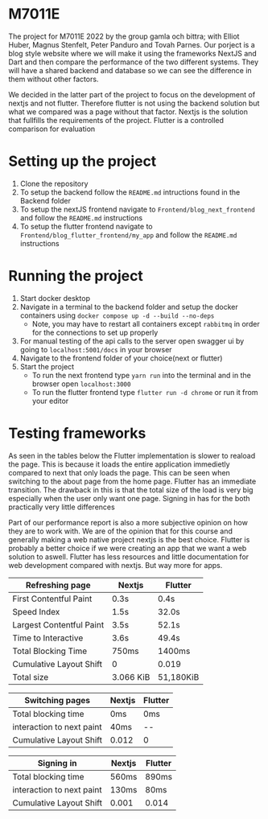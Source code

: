 # M7011E

The project for M7011E 2022 by the group gamla och bittra; with Elliot Huber, Magnus Stenfelt, Peter Panduro and Tovah Parnes.
Our porject is a blog style website where we will make it using the frameworks NextJS and Dart and
then compare the performance of the two different systems. They will have a shared
backend and database so we can see the difference in them without other factors.

We decided in the latter part of the project to focus on the development of nextjs and not flutter.
Therefore flutter is not using the backend solution but what we compared was a page without that factor.
Nextjs is the solution that fullfills the requirements of the project. 
Flutter is a controlled comparison for evaluation

# Setting up the project
1. Clone the repository
2. To setup the backend follow the `README.md` intructions found in the Backend folder 
3. To setup the nextJS frontend navigate to `Frontend/blog_next_frontend` and follow the `README.md` instructions
4. To setup the flutter frontend navigate to `Frontend/blog_flutter_frontend/my_app` and follow the `README.md` instructions

# Running the project
1. Start docker desktop
2. Navigate in a terminal to the backend folder and setup the docker containers using `docker compose up -d --build --no-deps`
    - Note, you may have to restart all containers except `rabbitmq` in order for the connections to set up properly
4. For manual testing of the api calls to the server open swagger ui by going to `localhost:5001/docs` in your browser
5. Navigate to the frontend folder of your choice(next or flutter)
6. Start the project
    - To run the next frontend type `yarn run` into the terminal and in the browser open `localhost:3000`
    - To run the flutter frontend type `flutter run -d chrome` or run it from your editor

# Testing frameworks
As seen in the tables below the Flutter implementation is slower to reaload the page. 
This is because it loads the entire application immedietly compared to next that only loads the page.
This can be seen when switching to the about page from the home page. Flutter has an immediate transition.
The drawback in this is that the total size of the load is very big especially when the user only want one page.
Signing in has for the both practically very little differences

Part of our performance report is also a more subjective opinion on how they are to work with.
We are of the opinion that for this course and generally making a web native project nextjs is the best choice.
Flutter is probably a better choice if we were creating an app that we want a web solution to aswell.
Flutter has less resources and little documentation for web development compared with nextjs. But way more for apps.


|     Refreshing page      |    Nextjs     |    Flutter    |
| ------------------------ | ------------- | ------------- |
| First Contentful Paint   | 0.3s          | 0.4s          |               
| Speed Index              | 1.5s          | 32.0s         |               
| Largest Contentful Paint | 3.5s          | 52.1s         |               
| Time to Interactive      | 3.6s          | 49.4s         |
| Total Blocking Time      | 750ms         | 1400ms        |             
| Cumulative Layout Shift  | 0             | 0.019         |
| Total size               | 3.066 KiB     | 51,180KiB     |

|     Switching pages      |    Nextjs     |    Flutter    |
| ------------------------ | ------------- | ------------- |
| Total blocking time      | 0ms           | 0ms           |
| interaction to next paint| 40ms          | --            |
| Cumulative Layout Shift  | 0.012         | 0             |

|       Signing in         |    Nextjs     |    Flutter    |
| ------------------------ | ------------- | ------------- |
| Total blocking time      | 560ms         | 890ms         |
| interaction to next paint| 130ms         | 80ms          |
| Cumulative Layout Shift  | 0.001         | 0.014         |
